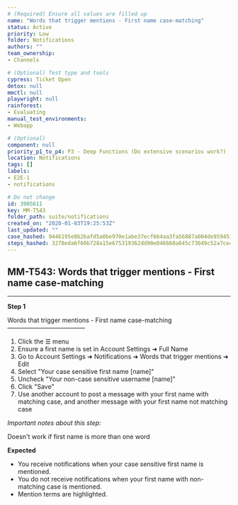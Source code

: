 ```yaml
---
# (Required) Ensure all values are filled up
name: "Words that trigger mentions - First name case-matching"
status: Active
priority: Low
folder: Notifications
authors: ""
team_ownership: 
- Channels

# (Optional) Test type and tools
cypress: Ticket Open
detox: null
mmctl: null
playwright: null
rainforest: 
- Evaluating
manual_test_environments: 
- Webapp

# (Optional)
component: null
priority_p1_to_p4: P3 - Deep Functions (Do extensive scenarios work?)
location: Notifications
tags: []
labels: 
- E2E-1
- notifications

# Do not change
id: 3905611
key: MM-T543
folder_path: suite/notifications
created_on: "2020-01-03T19:25:53Z"
last_updated: ""
case_hashed: 9446195e8b2bafd5a0be970e1abe37ecf664aa3fa56887a004de9594512ab85015d7e67397175f6f0131a73101defc75
steps_hashed: 3278eda6f60b728a15e675319362dd90e046660a845c73049c52a7ce4461d3e89897e5d82c57af7aa4b32326886ae2df
---
```


## MM-T543: Words that trigger mentions - First name case-matching

---

**Step 1**

Words that trigger mentions - First name case-matching\
–––––––––––––––––––––––––

1. Click the ☰ menu
2. Ensure a first name is set in Account Settings ➜ Full Name
3. Go to Account Settings ➜ Notifications ➜ Words that trigger mentions ➜ Edit
4. Select "Your case sensitive first name \[name]"
5. Uncheck "Your non-case sensitive username \[name]"
6. Click "Save"
7. Use another account to post a message with your first name with matching case, and another message with your first name not matching case

_Important notes about this step:_

Doesn't work if first name is more than one word

**Expected**

- You receive notifications when your case sensitive first name is mentioned.
- You do not receive notifications when your first name with non-matching case is mentioned.
- Mention terms are highlighted.

